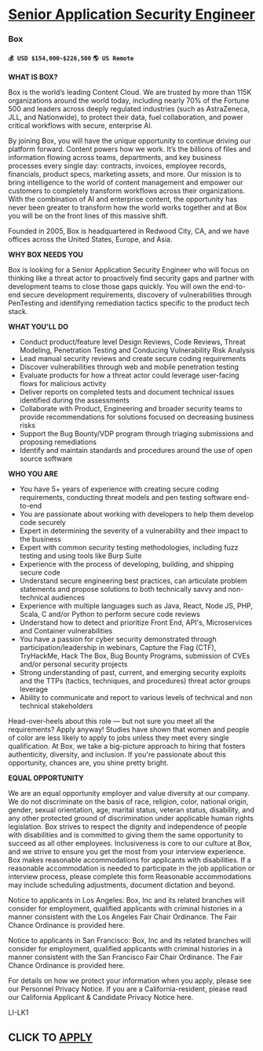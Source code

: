 # [Senior Application Security Engineer](https://www.remotewlb.com/apply/senior-application-security-engineer-131697)  
### Box  
#### `💰 USD $154,000~$226,500` `🌎 US Remote`  

**WHAT IS BOX?**

Box is the world’s leading Content Cloud. We are trusted by more than 115K organizations around the world today, including nearly 70% of the Fortune 500 and leaders across deeply regulated industries (such as AstraZeneca, JLL, and Nationwide), to protect their data, fuel collaboration, and power critical workflows with secure, enterprise AI.

By joining Box, you will have the unique opportunity to continue driving our platform forward. Content powers how we work. It’s the billions of files and information flowing across teams, departments, and key business processes every single day: contracts, invoices, employee records, financials, product specs, marketing assets, and more. Our mission is to bring intelligence to the world of content management and empower our customers to completely transform workflows across their organizations. With the combination of AI and enterprise content, the opportunity has never been greater to transform how the world works together and at Box you will be on the front lines of this massive shift.

Founded in 2005, Box is headquartered in Redwood City, CA, and we have offices across the United States, Europe, and Asia.

**WHY BOX NEEDS YOU**

Box is looking for a Senior Application Security Engineer who will focus on thinking like a threat actor to proactively find security gaps and partner with development teams to close those gaps quickly. You will own the end-to-end secure development requirements, discovery of vulnerabilities through PenTesting and identifying remediation tactics specific to the product tech stack.

**WHAT YOU'LL DO**

  * Conduct product/feature level Design Reviews, Code Reviews, Threat Modeling, Penetration Testing and Conducing Vulnerability Risk Analysis
  * Lead manual security reviews and create secure coding requirements
  * Discover vulnerabilities through web and mobile penetration testing
  * Evaluate products for how a threat actor could leverage user-facing flows for malicious activity
  * Deliver reports on completed tests and document technical issues identified during the assessments
  * Collaborate with Product, Engineering and broader security teams to provide recommendations for solutions focused on decreasing business risks
  * Support the Bug Bounty/VDP program through triaging submissions and proposing remediations
  * Identify and maintain standards and procedures around the use of open source software

**WHO YOU ARE**

  * You have 5+ years of experience with creating secure coding requirements, conducting threat models and pen testing software end-to-end
  * You are passionate about working with developers to help them develop code securely
  * Expert in determining the severity of a vulnerability and their impact to the business
  * Expert with common security testing methodologies, including fuzz testing and using tools like Burp Suite
  * Experience with the process of developing, building, and shipping secure code
  * Understand secure engineering best practices, can articulate problem statements and propose solutions to both technically savvy and non-technical audiences
  * Experience with multiple languages such as Java, React, Node JS, PHP, Scala, C and/or Python to perform secure code reviews
  * Understand how to detect and prioritize Front End, API's, Microservices and Container vulnerabilities
  * You have a passion for cyber security demonstrated through participation/leadership in webinars, Capture the Flag (CTF), TryHackMe, Hack The Box, Bug Bounty Programs, submission of CVEs and/or personal security projects
  * Strong understanding of past, current, and emerging security exploits and the TTPs (tactics, techniques, and procedures) threat actor groups leverage
  * Ability to communicate and report to various levels of technical and non technical stakeholders

Head-over-heels about this role — but not sure you meet all the requirements? Apply anyway! Studies have shown that women and people of color are less likely to apply to jobs unless they meet every single qualification. At Box, we take a big-picture approach to hiring that fosters authenticity, diversity, and inclusion. If you're passionate about this opportunity, chances are, you shine pretty bright.

**EQUAL OPPORTUNITY**

We are an equal opportunity employer and value diversity at our company. We do not discriminate on the basis of race, religion, color, national origin, gender, sexual orientation, age, marital status, veteran status, disability, and any other protected ground of discrimination under applicable human rights legislation. Box strives to respect the dignity and ‎‎independence of people with disabilities and is committed to giving them the same ‎‎opportunity to succeed as all other employees. Inclusiveness is core to our culture at Box, and we strive to ensure you get the most from your interview experience. Box makes reasonable accommodations for applicants with disabilities. If a reasonable accommodation is needed to participate in the job application or interview process, please complete this form Reasonable accommodations may include scheduling adjustments, document dictation and beyond.

Notice to applicants in Los Angeles: Box, Inc and its related branches will consider for employment, qualified applicants with criminal histories in a manner consistent with the Los Angeles Fair Chair Ordinance. The Fair Chance Ordinance is provided here.

Notice to applicants in San Francisco: Box, Inc and its related branches will consider for employment, qualified applicants with criminal histories in a manner consistent with the San Francisco Fair Chair Ordinance. The Fair Chance Ordinance is provided here.

For details on how we protect your information when you apply, please see our Personnel Privacy Notice. If you are a California-resident, please read our California Applicant & Candidate Privacy Notice here.  
  
LI-LK1

  
## CLICK TO [APPLY](https://www.remotewlb.com/apply/senior-application-security-engineer-131697)

